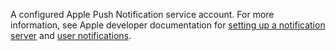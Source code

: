 A configured Apple Push Notification service account. For more information, see Apple developer documentation for [setting up a notification server](https://developer.apple.com/documentation/usernotifications/setting_up_a_remote_notification_server) and [user notifications](https://developer.apple.com/documentation/usernotifications).
